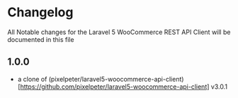 # Changelog

All Notable changes for the Laravel 5 WooCommerce REST API Client will be documented in this file

## 1.0.0
- a clone of (pixelpeter/laravel5-woocommerce-api-client)[https://github.com/pixelpeter/laravel5-woocommerce-api-client] v3.0.1

